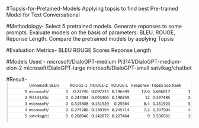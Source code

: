 #Topsis-for-Pretained-Models
Applying topsis to find best Pre-trained Model for Text Conversational

#Methodology-
Select 5 pretrained models.
Generate reponses to some prompts.
Evaluate models on the basis of parameters: BLEU, ROUGE, Reponse Length.
Compare the pretrained models by applying Topsis

#Evaluation Metrics-
BLEU
ROUGE Scores
Reponse Length

#Models Used -
microsoft/DialoGPT-medium
Pi3141/DialoGPT-medium-elon-2
microsoft/DialoGPT-large
microsoft/DialoGPT-small
satvikag/chatbot

#Result-
![result](result.png)

